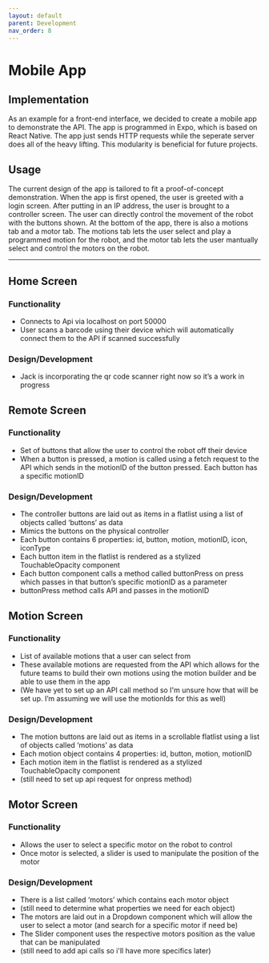 ```yaml
---
layout: default
parent: Development
nav_order: 8
---
```


# Mobile App

## Implementation

As an example for a front-end interface, we decided to create a mobile app to demonstrate the API.
The app is programmed in Expo, which is based on React Native.
The app just sends HTTP requests while the seperate server does all of the heavy lifting.
This modularity is beneficial for future projects.

## Usage

The current design of the app is tailored to fit a proof-of-concept demonstration.
When the app is first opened, the user is greeted with a login screen.
After putting in an IP address, the user is brought to a controller screen.
The user can directly control the movement of the robot with the buttons shown.
At the bottom of the app, there is also a motions tab and a motor tab.
The motions tab lets the user select and play a programmed motion for the robot,
and the motor tab lets the user mantually select and control the motors on the robot.

---

## Home Screen
### Functionality
- Connects to Api via localhost on port 50000
- User scans a barcode using their device which will automatically connect them to the API if scanned successfully

### Design/Development
- Jack is incorporating the qr code scanner right now so it’s a work in progress

## Remote Screen
### Functionality
- Set of buttons that allow the user to control the robot off their device
- When a button is pressed, a motion is called using a fetch request to the API which sends in the motionID of the button pressed. Each button has a specific motionID

### Design/Development
- The controller buttons are laid out as items in a flatlist using a list of objects called ‘buttons’ as data
- Mimics the buttons on the physical controller
- Each button contains 6 properties: id, button, motion, motionID, icon, iconType
- Each button item in the flatlist is rendered as a stylized TouchableOpacity component
- Each button component calls a method called buttonPress on press which passes in that button’s specific motionID as a parameter
- buttonPress method calls API and passes in the motionID

## Motion Screen
### Functionality
- List of available motions that a user can select from
- These available motions are requested from the API which allows for the future teams to build their own motions using the motion builder and be able to use them in the app
- (We have yet to set up an API call method so I'm unsure how that will be set up. I’m assuming we will use the motionIds for this as well)

### Design/Development
- The motion buttons are laid out as items in a scrollable flatlist using a list of objects called ‘motions’ as data
- Each motion object contains 4 properties: id, button, motion, motionID
- Each motion item in the flatlist is rendered as a stylized TouchableOpacity component
- (still need to set up api request for onpress method)

## Motor Screen

### Functionality
- Allows the user to select a specific motor on the robot to control
- Once motor is selected, a slider is used to manipulate the position of the motor

### Design/Development
- There is a list called ‘motors’ which contains each motor object
- (still need to determine what properties we need for each object)
- The motors are laid out in a Dropdown component which will allow the user to select a motor (and search for a specific motor if need be)
- The Slider component uses the respective motors position as the value that can be manipulated
- (still need to add api calls so i'll have more specifics later)
